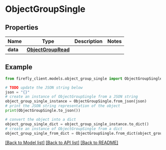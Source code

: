 # ObjectGroupSingle


## Properties

Name | Type | Description | Notes
------------ | ------------- | ------------- | -------------
**data** | [**ObjectGroupRead**](ObjectGroupRead.md) |  | 

## Example

```python
from firefly_client.models.object_group_single import ObjectGroupSingle

# TODO update the JSON string below
json = "{}"
# create an instance of ObjectGroupSingle from a JSON string
object_group_single_instance = ObjectGroupSingle.from_json(json)
# print the JSON string representation of the object
print(ObjectGroupSingle.to_json())

# convert the object into a dict
object_group_single_dict = object_group_single_instance.to_dict()
# create an instance of ObjectGroupSingle from a dict
object_group_single_from_dict = ObjectGroupSingle.from_dict(object_group_single_dict)
```
[[Back to Model list]](../README.md#documentation-for-models) [[Back to API list]](../README.md#documentation-for-api-endpoints) [[Back to README]](../README.md)


